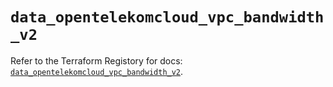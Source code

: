 # `data_opentelekomcloud_vpc_bandwidth_v2`

Refer to the Terraform Registory for docs: [`data_opentelekomcloud_vpc_bandwidth_v2`](https://registry.terraform.io/providers/opentelekomcloud/opentelekomcloud/1.35.14/docs/data-sources/vpc_bandwidth_v2).
